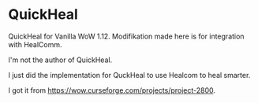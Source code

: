 # QuickHeal
QuickHeal for Vanilla WoW 1.12. Modifikation made here is for integration with HealComm.

I'm not the author of QuickHeal.

I just did the implementation for QuckHeal to use Healcom to heal smarter.

I got it from https://wow.curseforge.com/projects/project-2800.
